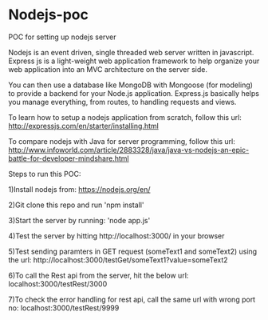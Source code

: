 # Nodejs-poc
POC for setting up nodejs server 

Nodejs is an event driven, single threaded web server written in javascript.
Express js is a light-weight web application framework to help organize your web application into an MVC architecture on the server side.

You can then use a database like MongoDB with Mongoose (for modeling) to provide a backend for your Node.js application. Express.js basically helps you manage everything, from routes, to handling requests and views.

To learn how to setup a nodejs application from scratch, follow this url:
http://expressjs.com/en/starter/installing.html

To compare nodejs with Java for server programming, follow this url:
http://www.infoworld.com/article/2883328/java/java-vs-nodejs-an-epic-battle-for-developer-mindshare.html


Steps to run this POC:

1)Install nodejs from: https://nodejs.org/en/

2)Git clone this repo and run 'npm install'

3)Start the server by running: 'node app.js'

4)Test the server by hitting http://localhost:3000/ in your browser

5)Test sending paramters in GET request (someText1 and someText2) using the url:
http://localhost:3000/testGet/someText1?value=someText2

6)To call the Rest api from the server, hit the below url:
localhost:3000/testRest/3000

7)To check the error handling for rest api, call the same url with wrong port no:
localhost:3000/testRest/9999

